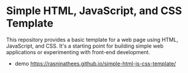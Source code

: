 # Simple HTML, JavaScript, and CSS Template

This repository provides a basic template for a web page using HTML, JavaScript, and CSS. It's a starting point for building simple web applications or experimenting with front-end development.
- demo https://rasninathees.github.io/simple-html-js-css-template/
